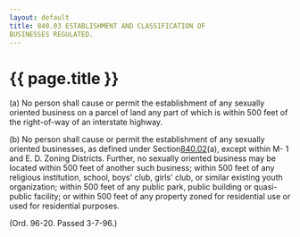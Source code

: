 ```yaml
---
layout: default 
title: 840.03 ESTABLISHMENT AND CLASSIFICATION OF
BUSINESSES REGULATED.
---
```


{{ page.title }}
================

​(a) No person shall cause or permit the establishment of any sexually
oriented business on a parcel of land any part of which is within 500
feet of the right-of-way of an interstate highway.

​(b) No person shall cause or permit the establishment of any sexually
oriented businesses, as defined under Section[840.02](3c7806a9.html)(a),
except within M- 1 and E. D. Zoning Districts. Further, no sexually
oriented business may be located within 500 feet of another such
business; within 500 feet of any religious institution, school, boys'
club, girls' club, or similar existing youth organization; within 500
feet of any public park, public building or quasi-public facility; or
within 500 feet of any property zoned for residential use or used for
residential purposes.

(Ord. 96-20. Passed 3-7-96.)
